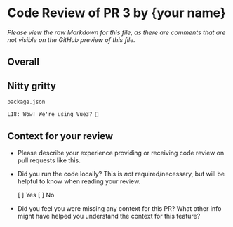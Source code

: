 # Code Review of PR 3 by {your name}

_Please view the raw Markdown for this file, as there are comments that are not visible on the GitHub preview of this file._

<!-- Feel free to make a local copy of this file to base your review on 👍 -->

## Overall

<!-- Include any summary comments here -->

## Nitty gritty

<!-- Include comments about specific files and/or lines of code here -->

<!-- Please include BOTH the filename and the line number in your review, like so: -->

`package.json`

```
L18: Wow! We're using Vue3? 🎉
```

## Context for your review

- Please describe your experience providing or receiving code review on pull requests like this.

- Did you run the code locally?
  This is _not_ required/necessary, but will be helpful to know when reading your review.

  [ ] Yes [ ] No

- Did you feel you were missing any context for this PR? What other info might have helped you understand the context for this feature?

<!-- When your review and response is complete, please email to james@lumenlearning.com -->
